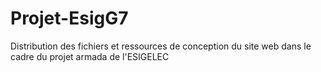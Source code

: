 # Projet-EsigG7
Distribution des fichiers et ressources de conception du site web dans le cadre du projet armada de l'ESIGELEC

